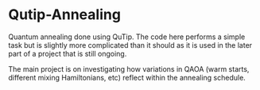 # Qutip-Annealing


Quantum annealing done using QuTip. The code here performs a simple task but is slightly more complicated than it should as it is used in
the later part of a project that is still ongoing.

The main project is on investigating how variations in QAOA (warm starts, different mixing Hamiltonians, etc)
reflect within the annealing schedule. 






